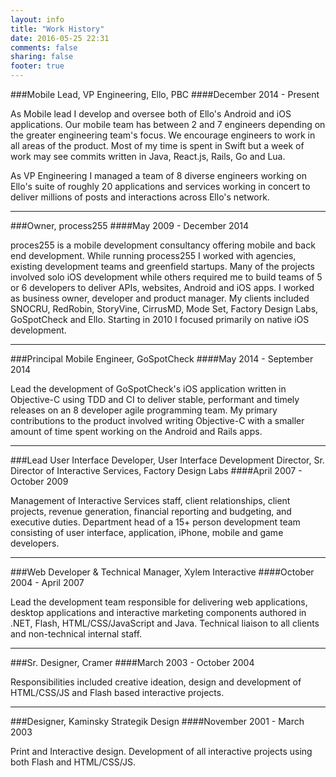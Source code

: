 ```yaml
---
layout: info
title: "Work History"
date: 2016-05-25 22:31
comments: false
sharing: false
footer: true
---
```



###Mobile Lead, VP Engineering, Ello, PBC
####December 2014 - Present

As Mobile lead I develop and oversee both of Ello's Android and iOS applications. Our mobile team has between 2 and 7 engineers depending on the greater engineering team's focus. We encourage engineers to work in all areas of the product. Most of my time is spent in Swift but a week of work may see commits written in Java, React.js, Rails, Go and Lua.

As VP Engineering I managed a team of 8 diverse engineers working on Ello's suite of roughly 20 applications and services working in concert to deliver millions of posts and interactions across Ello's network. 

---

###Owner, process255
####May 2009 - December 2014

proces255 is a mobile development consultancy offering mobile and back end development. While running process255 I worked with agencies, existing development teams and greenfield startups. Many of the projects involved solo iOS development while others required me to build teams of 5 or 6 developers to deliver APIs, websites, Android and iOS apps. I worked as business owner, developer and product manager. My clients included SNOCRU, RedRobin, StoryVine, CirrusMD, Mode Set, Factory Design Labs, GoSpotCheck and Ello. Starting in 2010 I focused primarily on native iOS development. 

---

###Principal Mobile Engineer, GoSpotCheck
####May 2014 - September 2014

Lead the development of GoSpotCheck's iOS application written in Objective-C using TDD and CI to deliver stable, performant and timely releases on an 8 developer agile programming team. My primary contributions to the product involved writing Objective-C with a smaller amount of time spent working on the Android and Rails apps.

---


###Lead User Interface Developer, User Interface Development Director, Sr. Director of Interactive Services, Factory Design Labs
####April 2007 - October 2009

Management of Interactive Services staff, client relationships, client projects, revenue generation, financial reporting and budgeting, and executive duties. Department head of a 15+ person development team consisting of user interface, application, iPhone, mobile and game developers.

---


###Web Developer & Technical Manager, Xylem Interactive
####October 2004 - April 2007

Lead the development team responsible for delivering web applications, desktop applications and interactive marketing components authored in .NET, Flash, HTML/CSS/JavaScript and Java. Technical liaison to all clients and non-technical internal staff.

---


###Sr. Designer, Cramer
####March 2003 - October 2004

Responsibilities included creative ideation, design and development of HTML/CSS/JS and Flash based interactive projects.

---


###Designer, Kaminsky Strategik Design
####November 2001 - March 2003

Print and Interactive design. Development of all interactive projects using both Flash and HTML/CSS/JS.